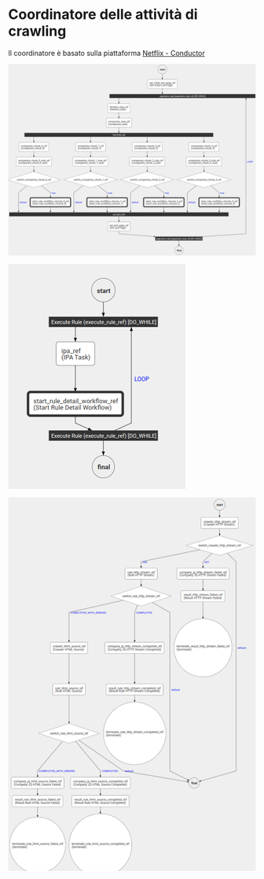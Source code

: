# Coordinatore delle attività di crawling
Il coordinatore è basato sulla piattaforma [Netflix - Conductor](https://conductor-oss.org) 

![Main - Amministrazione Trasparente](crawler_amministrazione_trasparente.png)

![Rule - Amministrazione Trasparente](rule_workflow.png)

![Rule Detail- Amministrazione Trasparente](rule_detail_workflow.png)
